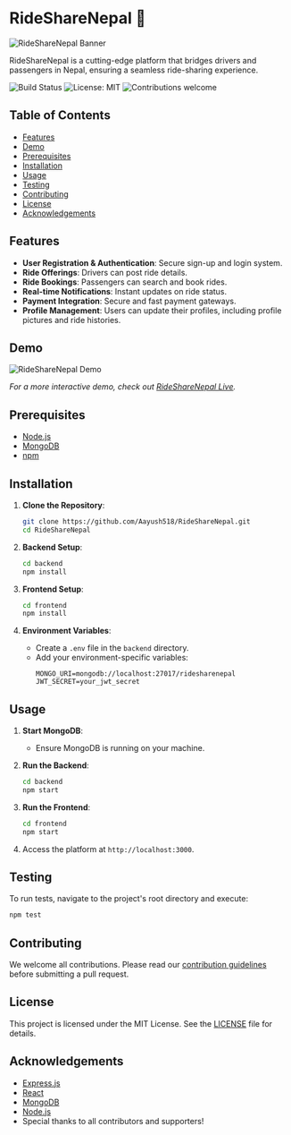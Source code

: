 

# RideShareNepal 🚗

![RideShareNepal Banner](path-to-your-banner-image.png)

RideShareNepal is a cutting-edge platform that bridges drivers and passengers in Nepal, ensuring a seamless ride-sharing experience.

![Build Status](https://img.shields.io/badge/build-passing-brightgreen) ![License: MIT](https://img.shields.io/badge/License-MIT-blue.svg) ![Contributions welcome](https://img.shields.io/badge/contributions-welcome-orange.svg)

## Table of Contents

- [Features](#features)
- [Demo](#demo)
- [Prerequisites](#prerequisites)
- [Installation](#installation)
- [Usage](#usage)
- [Testing](#testing)
- [Contributing](#contributing)
- [License](#license)
- [Acknowledgements](#acknowledgements)

## Features

- **User Registration & Authentication**: Secure sign-up and login system.
- **Ride Offerings**: Drivers can post ride details.
- **Ride Bookings**: Passengers can search and book rides.
- **Real-time Notifications**: Instant updates on ride status.
- **Payment Integration**: Secure and fast payment gateways.
- **Profile Management**: Users can update their profiles, including profile pictures and ride histories.

## Demo

![RideShareNepal Demo](path-to-your-demo-gif-or-video.png)

_For a more interactive demo, check out [RideShareNepal Live](your-live-site-link)._

## Prerequisites

- [Node.js](https://nodejs.org/)
- [MongoDB](https://www.mongodb.com/try/download/community)
- [npm](https://www.npmjs.com/)

## Installation

1. **Clone the Repository**:
   ```bash
   git clone https://github.com/Aayush518/RideShareNepal.git
   cd RideShareNepal
   ```

2. **Backend Setup**:
   ```bash
   cd backend
   npm install
   ```

3. **Frontend Setup**:
   ```bash
   cd frontend
   npm install
   ```

4. **Environment Variables**:
   - Create a `.env` file in the `backend` directory.
   - Add your environment-specific variables:
     ```
     MONGO_URI=mongodb://localhost:27017/ridesharenepal
     JWT_SECRET=your_jwt_secret
     ```

## Usage

1. **Start MongoDB**:
   - Ensure MongoDB is running on your machine.

2. **Run the Backend**:
   ```bash
   cd backend
   npm start
   ```

3. **Run the Frontend**:
   ```bash
   cd frontend
   npm start
   ```

4. Access the platform at `http://localhost:3000`.

## Testing

To run tests, navigate to the project's root directory and execute:

```bash
npm test
```

## Contributing

We welcome all contributions. Please read our [contribution guidelines](CONTRIBUTING.md) before submitting a pull request.

## License

This project is licensed under the MIT License. See the [LICENSE](LICENSE) file for details.

## Acknowledgements

- [Express.js](https://expressjs.com/)
- [React](https://reactjs.org/)
- [MongoDB](https://www.mongodb.com/)
- [Node.js](https://nodejs.org/)
- Special thanks to all contributors and supporters!

